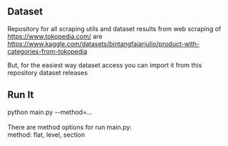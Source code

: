 ## Dataset
Repository for all scraping utils and dataset results from web scraping of https://www.tokopedia.com/ are https://www.kaggle.com/datasets/bintangfajarjulio/product-with-categories-from-tokopedia

But, for the easiest way dataset access you can import it from this repository dataset releases
## Run It
python main.py --method=... </br></br>There are method options for run main.py:</br>method: flat, level, section
